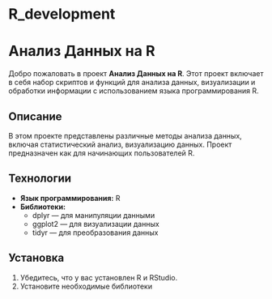 # R_development
# Анализ Данных на R

Добро пожаловать в проект **Анализ Данных на R**. Этот проект включает в себя набор скриптов и функций для анализа данных, визуализации и обработки информации с использованием языка программирования R.

## Описание

В этом проекте представлены различные методы анализа данных, включая статистический анализ, визуализацию данных. Проект предназначен как для начинающих пользователей R.

## Технологии

- **Язык программирования:** R
- **Библиотеки:**
  - dplyr — для манипуляции данными
  - ggplot2 — для визуализации данных
  - tidyr — для преобразования данных

## Установка

1. Убедитесь, что у вас установлен R и RStudio.
2. Установите необходимые библиотеки
